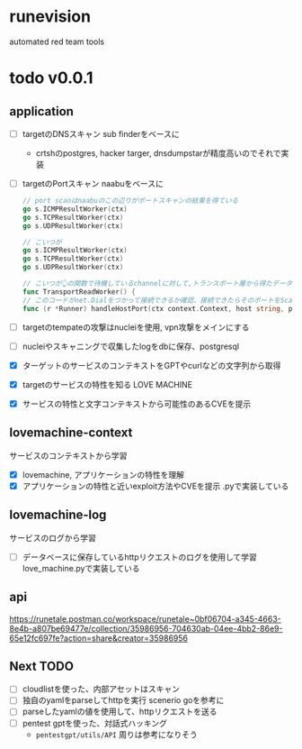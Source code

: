# runevision
automated red team tools

# todo v0.0.1
## application
- [ ] targetのDNSスキャン sub finderをベースに
    - crtshのpostgres, hacker targer, dnsdumpstarが精度高いのでそれで実装
- [ ] targetのPortスキャン naabuをベースに
    ```go
    // port scanはnaabuのこの辺りがポートスキャンの結果を得ている
    go s.ICMPResultWorker(ctx)
	go s.TCPResultWorker(ctx)
	go s.UDPResultWorker(ctx)
    ```
    ``` go
    // こいつが
    go s.ICMPResultWorker(ctx)
	go s.TCPResultWorker(ctx)
	go s.UDPResultWorker(ctx)

    // こいつが👆の関数で待機しているchannelに対して,トランスポート層から得たデータをloopBackScanCaseCallbackかtransportReaderCallbackを使ってスキャンの結果送信している
    func TransportReadWorker() {
    // このコードがnet.Dialをつかって接続できるか確認、接続できたらそのポートをScanResultsに返す
    func (r *Runner) handleHostPort(ctx context.Context, host string, p *port.Port) {
    ```

- [ ] targetのtempateの攻撃はnucleiを使用, vpn攻撃をメインにする
- [ ] nucleiやスキャニングで収集したlogをdbに保存、postgresql

- [x] ターゲットのサービスのコンテキストをGPTやcurlなどの文字列から取得
- [x] targetのサービスの特性を知る LOVE MACHINE
- [x] サービスの特性と文字コンテキストから可能性のあるCVEを提示

## lovemachine-context
サービスのコンテキストから学習
- [x] lovemachine, アプリケーションの特性を理解
- [x] アプリケーションの特性と近いexploit方法やCVEを提示
.pyで実装している

## lovemachine-log
サービスのログから学習
- [ ] データベースに保存しているhttpリクエストのログを使用して学習
love_machine.pyで実装している


## api
https://runetale.postman.co/workspace/runetale~0bf06704-a345-4663-8e4b-a807be69477e/collection/35986956-704630ab-04ee-4bb2-86e9-65e12fc697fe?action=share&creator=35986956

## Next TODO
- [ ] cloudlistを使った、内部アセットはスキャン
- [ ] 独自のyamlをparseしてhttpを実行 scenerio goを参考に
- [ ] parseしたyamlの値を使用して、httpリクエストを送る
- [ ] pentest gptを使った、対話式ハッキング
    - `pentestgpt/utils/API` 周りは参考になりそう